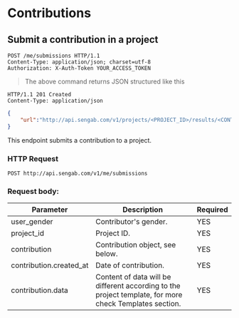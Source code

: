 # Contributions

## Submit a contribution in a project

```http
POST /me/submissions HTTP/1.1
Content-Type: application/json; charset=utf-8
Authorization: X-Auth-Token YOUR_ACCESS_TOKEN
```

> The above command returns JSON structured like this

```http
HTTP/1.1 201 Created
Content-Type: application/json
```

```json
{
	"url":"http://api.sengab.com/v1/projects/<PROJECT_ID>/results/<CONTRIBUTION_ID>"
}
```

This endpoint submits a contribution to a project.

### HTTP Request

`POST http://api.sengab.com/v1/me/submissions`

### Request body:

Parameter              | Description                                                                                     | Required
---------------------- | ----------------------------------------------------------------------------------------------- | --------
user_gender             | Contributor's gender.                                                                         | YES
project_id              | Project ID.                                                                                  | YES
contribution           | Contribution object, see below.                                                              | YES
contribution.created_at | Date of contribution.                                                                           | YES
contribution.data      | Content of data will be different according to the project template, for more check Templates section. | YES
